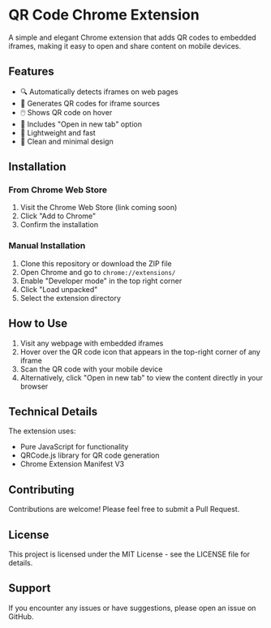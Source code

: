 # QR Code Chrome Extension

A simple and elegant Chrome extension that adds QR codes to embedded iframes, making it easy to open and share content on mobile devices.

## Features

- 🔍 Automatically detects iframes on web pages
- 📱 Generates QR codes for iframe sources
- 🖱️ Shows QR code on hover
- 🔗 Includes "Open in new tab" option
- 💨 Lightweight and fast
- 🎨 Clean and minimal design

## Installation

### From Chrome Web Store
1. Visit the Chrome Web Store (link coming soon)
2. Click "Add to Chrome"
3. Confirm the installation

### Manual Installation
1. Clone this repository or download the ZIP file
2. Open Chrome and go to `chrome://extensions/`
3. Enable "Developer mode" in the top right corner
4. Click "Load unpacked"
5. Select the extension directory

## How to Use

1. Visit any webpage with embedded iframes
2. Hover over the QR code icon that appears in the top-right corner of any iframe
3. Scan the QR code with your mobile device
4. Alternatively, click "Open in new tab" to view the content directly in your browser

## Technical Details

The extension uses:
- Pure JavaScript for functionality
- QRCode.js library for QR code generation
- Chrome Extension Manifest V3

## Contributing

Contributions are welcome! Please feel free to submit a Pull Request.

## License

This project is licensed under the MIT License - see the LICENSE file for details.

## Support

If you encounter any issues or have suggestions, please open an issue on GitHub.